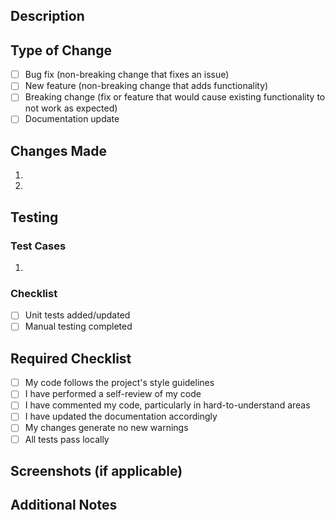 ## Description
<!-- REQUIRED: Provide a brief description of the changes in this PR -->

## Type of Change
<!-- REQUIRED: Select at least one checkbox -->
- [ ] Bug fix (non-breaking change that fixes an issue)
- [ ] New feature (non-breaking change that adds functionality)
- [ ] Breaking change (fix or feature that would cause existing functionality to not work as expected)
- [ ] Documentation update

## Changes Made
<!-- REQUIRED: List the key changes made in this PR -->
1. 
2. 

## Testing
<!-- REQUIRED: Describe the testing you've done -->
### Test Cases
1. 

### Checklist
<!-- REQUIRED: Mark all that apply -->
- [ ] Unit tests added/updated
- [ ] Manual testing completed

## Required Checklist
<!-- REQUIRED: All boxes must be checked before merge -->
- [ ] My code follows the project's style guidelines
- [ ] I have performed a self-review of my code
- [ ] I have commented my code, particularly in hard-to-understand areas
- [ ] I have updated the documentation accordingly
- [ ] My changes generate no new warnings
- [ ] All tests pass locally

## Screenshots (if applicable)
<!-- Optional: Add screenshots to help explain your changes -->

## Additional Notes
<!-- Optional: Add any other context about the PR here -->

